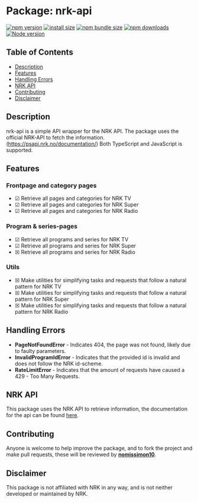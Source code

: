 <h1>Package: nrk-api</h1>

[![npm version](https://img.shields.io/npm/v/nrk-api.svg?style=flat-square)](https://www.npmjs.org/package/nrk-api)
[![install size](https://img.shields.io/badge/dynamic/json?url=https://packagephobia.com/v2/api.json?p=nrk-api&query=$.install.pretty&label=install%20size&style=flat-square)](https://packagephobia.now.sh/result?p=nrk-api)
[![npm bundle size](https://img.shields.io/bundlephobia/minzip/nrk-api?style=flat-square)](https://bundlephobia.com/package/nrk-api@latest)
[![npm downloads](https://img.shields.io/npm/dm/nrk-api.svg?style=flat-square)](https://npm-stat.com/charts.html?package=nrk-api)
[![Node version](https://img.shields.io/node/v/nrk-api.svg 'Node version')](https://www.npmjs.com/package/nrk-api)

<h2>Table of Contents</h2>
<ul>
    <li><a href="#description">Description</a></li>
    <li><a href="#features">Features</a></li>
    <li><a href="#errors">Handling Errors</a></li>
    <li><a href="#api">NRK API</a></li>
    <li><a href="#contributing">Contributing</a></li>
    <li><a href="#disclaimer">Disclaimer</a></li>
</ul>

<h2 id="description">Description</h2>
<p>nrk-api is a simple API wrapper for the NRK API. The package uses the official NRK-API to fetch the information. (<a href="https://psapi.nrk.no/documentation/">https://psapi.nrk.no/documentation/</a>) Both TypeScript and JavaScript is supported.</p>

<h2 id="features">Features</h2>
<h3>Frontpage and category pages</h3>
<ul>
    <li>&#x2611 Retrieve all pages and categories for NRK TV</li>
    <li>&#x2611 Retrieve all pages and categories for NRK Super</li>
    <li>&#x2611 Retrieve all pages and categories for NRK Radio</li>
</ul>
<h3>Program & series-pages</h3>
<ul>
    <li>&#x2611 Retrieve all programs and series for NRK TV</li>
    <li>&#x2611 Retrieve all programs and series for NRK Super</li>
    <li>&#x2612 Retrieve all programs and series for NRK Radio</li>
</ul>
<h3>Utils</h3>
<ul>
    <li>&#x2612 Make utilities for simplifying tasks and requests that follow a natural pattern for NRK TV</li>
    <li>&#x2612 Make utilities for simplifying tasks and requests that follow a natural pattern for NRK Super</li>
    <li>&#x2612 Make utilities for simplifying tasks and requests that follow a natural pattern for NRK Radio</li>
</ul>

<h2 id="errors">Handling Errors</h2>
<ul>
    <li><b>PageNotFoundError</b> - Indicates 404, the page was not found, likely due to faulty parameters.</li>
    <li><b>InvalidProgramIdError</b> - Indicates that the provided id is invalid and does not follow the NRK id-scheme.</li>
    <li><b>RateLimitError</b> - Indicates that the amount of requests have caused a 429 - Too Many Requests.</li>
</ul>

<h2 id="api">NRK API</h2>
<p>This package uses the NRK API to retrieve information, the documentation for the api can be found <a href="https://psapi.nrk.no/documentation/">here</a>.</p>

<h2 id="contributing">Contributing</h2>
<p>Anyone is welcome to help improve the package, and to fork the project and make pull requests, these will be reviewed by <a href="https://github.com/Nomissimon10"><b>nomissimon10</b></a>.</p>

<h2 id="disclaimer">Disclaimer</h2>
<p>This package is not affiliated with NRK in any way, and is not neither developed or maintained by NRK.</p>
